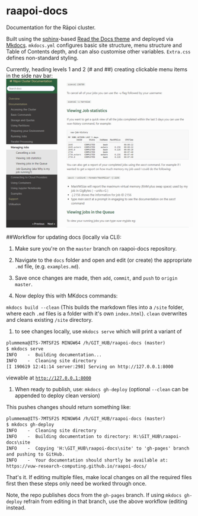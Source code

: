 # raapoi-docs
Documentation for the Rāpoi cluster.

Built using the <a href="http://127.0.0.1:8000">sphinx</a>-based <a href="https://docs.readthedocs.io/en/stable/intro/getting-started-with-sphinx.html">Read the Docs theme</a> and deployed via <a href="https://www.mkdocs.org/">Mkdocs</a>. ```mkdocs.yml``` configures basic site structure, menu structure and Table of Contents depth, and can also customise other variables. ```Extra.css``` defines non-standard styling. 

Currently, heading levels 1 and 2 (# and ##) creating clickable menu items in the side nav bar:
![Menu levels example](docs/img/Menu_structure.png)

##Workflow for updating docs (locally via CLI):

1. Make sure you're on the ```master``` branch on raapoi-docs repository.

1. Navigate to the ```docs``` folder and open and edit (or create) the appropriate ```.md``` file, (e.g. ```examples.md```).

1. Save once changes are made, then ```add```, ```commit```, and ```push``` to ```origin master```.

1. Now deploy this with MKdocs commands:

```mkdocs build --clean``` 
(This builds the markdown files into a ```/site``` folder, where each ```.md``` files is a folder with it's own ```index.html```). ```clean``` overwrites and cleans existing ```/site``` directory. 

1. to see changes locally, use ```mkdocs serve``` which will print a variant of 
```
plummema@ITS-7MTSF2S MINGW64 /h/GIT_HUB/raapoi-docs (master)
$ mkdocs serve
INFO    -  Building documentation...
INFO    -  Cleaning site directory
[I 190619 12:41:14 server:298] Serving on http://127.0.0.1:8000
```
viewable at <a href="http://127.0.0.1:8000">```http://127.0.0.1:8000```</a>

1. When ready to publish, use:
```mkdocs gh-deploy``` (optional ```--clean``` can be appended to deploy clean version)

This pushes changes should return something like: 
```
plummema@ITS-7MTSF2S MINGW64 /h/GIT_HUB/raapoi-docs (master)
$ mkdocs gh-deploy
INFO    -  Cleaning site directory
INFO    -  Building documentation to directory: H:\GIT_HUB\raapoi-docs\site
INFO    -  Copying 'H:\GIT_HUB\raapoi-docs\site' to 'gh-pages' branch and pushing to GitHub.
INFO    -  Your documentation should shortly be available at: https://vuw-research-computing.github.io/raapoi-docs/
```
That's it. If editing multiple files, make local changes on all the required files first then these steps only need be worked through once.

Note, the repo publishes docs from the ```gh-pages``` branch. If using ```mkdocs gh-deploy``` refrain from editing in that branch, use the above workflow (editing instead.

